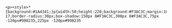    <p><style>*{background:#1A4341;}p{width:50;height:220;background:#F3AC3C;margin:100 17;border-radius:30px;box-shadow:150px 0#F3AC3C,300px 0#F3AC3C,75px -120px#998235,225px -120px#998235
